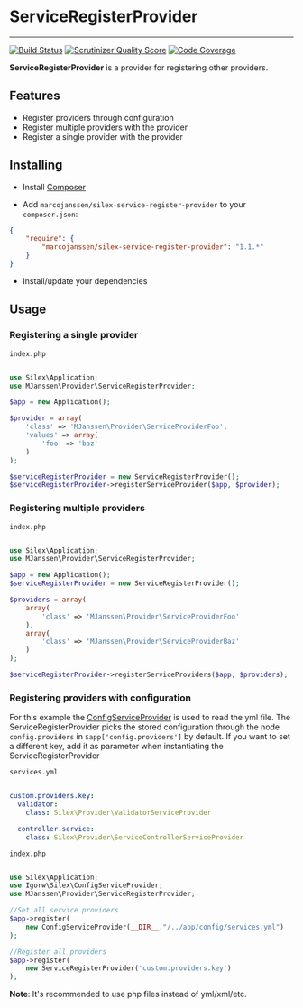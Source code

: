 # ServiceRegisterProvider #

-----

[![Build Status](https://api.travis-ci.org/marcojanssen/silex-service-register-provider.png?branch=master)](https://travis-ci.org/marcojanssen/silex-service-register-provider)
[![Scrutinizer Quality Score](https://scrutinizer-ci.com/g/marcojanssen/silex-service-register-provider/badges/quality-score.png?s=021de4c78b24e9d4fb68104dfe93d0b7b95da0e8)](https://scrutinizer-ci.com/g/marcojanssen/silex-service-register-provider/)
[![Code Coverage](https://scrutinizer-ci.com/g/marcojanssen/silex-service-register-provider/badges/coverage.png?s=ad56aacb053227adba93d665bd5b3ca1bea226b1)](https://scrutinizer-ci.com/g/marcojanssen/silex-service-register-provider/)

**ServiceRegisterProvider** is a provider for registering other providers.

## Features ##

- Register providers through configuration
- Register multiple providers with the provider
- Register a single provider with the provider

## Installing

- Install [Composer](http://getcomposer.org)

- Add `marcojanssen/silex-service-register-provider` to your `composer.json`:

```json
{
    "require": {
        "marcojanssen/silex-service-register-provider": "1.1.*"
    }
}
```

- Install/update your dependencies

## Usage

### Registering a single provider

`index.php`
```php

use Silex\Application;
use MJanssen\Provider\ServiceRegisterProvider;

$app = new Application();

$provider = array(
    'class' => 'MJanssen\Provider\ServiceProviderFoo',
    'values' => array(
        'foo' => 'baz'
    )
);

$serviceRegisterProvider = new ServiceRegisterProvider();
$serviceRegisterProvider->registerServiceProvider($app, $provider);

```

### Registering multiple providers

`index.php`
```php

use Silex\Application;
use MJanssen\Provider\ServiceRegisterProvider;

$app = new Application();
$serviceRegisterProvider = new ServiceRegisterProvider();

$providers = array(
    array(
        'class' => 'MJanssen\Provider\ServiceProviderFoo'
    ),
    array(
        'class' => 'MJanssen\Provider\ServiceProviderBaz'
    )
);

$serviceRegisterProvider->registerServiceProviders($app, $providers);

```

### Registering providers with configuration

For this example the [ConfigServiceProvider](https://github.com/igorw/ConfigServiceProvider) is used to read the yml file. The ServiceRegisterProvider picks the stored configuration through the node `config.providers` in `$app['config.providers']` by default. If you want to set a different key, add it as parameter when instantiating the ServiceRegisterProvider

`services.yml`

```yml

custom.providers.key:
  validator:
    class: Silex\Provider\ValidatorServiceProvider

  controller.service:
    class: Silex\Provider\ServiceControllerServiceProvider

```

`index.php`
```php

use Silex\Application;
use Igorw\Silex\ConfigServiceProvider;
use MJanssen\Provider\ServiceRegisterProvider;

//Set all service providers
$app->register(
    new ConfigServiceProvider(__DIR__."/../app/config/services.yml")
);

//Register all providers
$app->register(
    new ServiceRegisterProvider('custom.providers.key')
);

```

**Note**: It's recommended to use php files instead of yml/xml/etc.